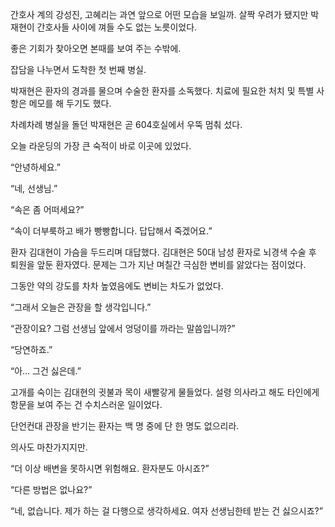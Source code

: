 간호사 계의 강성진, 고혜리는 과연 앞으로 어떤 모습을 보일까. 살짝 우려가 됐지만 박재현이 간호사들 사이에 껴들 수도 없는 노릇이었다.

좋은 기회가 찾아오면 본때를 보여 주는 수밖에.

잡담을 나누면서 도착한 첫 번째 병실.

박재현은 환자의 경과를 물으며 수술한 환자를 소독했다. 치료에 필요한 처치 및 특별 사항은 메모를 해 두기도 했다.

차례차례 병실을 돌던 박재현은 곧 604호실에서 우뚝 멈춰 섰다.

오늘 라운딩의 가장 큰 숙적이 바로 이곳에 있었다.

“안녕하세요.”

“네, 선생님.”

“속은 좀 어떠세요?”

“속이 더부룩하고 배가 빵빵합니다. 답답해서 죽겠어요.”

환자 김대현이 가슴을 두드리며 대답했다. 김대현은 50대 남성 환자로 뇌경색 수술 후 퇴원을 앞둔 환자였다. 문제는 그가 지난 며칠간 극심한 변비를 앓았다는 점이었다.

그동안 약의 강도를 차차 높였음에도 변비는 차도가 없었다.

“그래서 오늘은 관장을 할 생각입니다.”

“관장이요? 그럼 선생님 앞에서 엉덩이를 까라는 말씀입니까?”

“당연하죠.”

“아… 그건 싫은데.”

고개를 숙이는 김대현의 귓불과 목이 새빨갛게 물들었다. 설령 의사라고 해도 타인에게 항문을 보여 주는 건 수치스러운 일이었다.

단언컨대 관장을 반기는 환자는 백 명 중에 단 한 명도 없으리라.

의사도 마찬가지지만.

“더 이상 배변을 못하시면 위험해요. 환자분도 아시죠?”

“다른 방법은 없나요?”

“네, 없습니다. 제가 하는 걸 다행으로 생각하세요. 여자 선생님한테 받는 건 싫으시죠?”